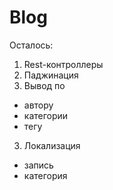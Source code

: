 # Blog

Осталось:

1. Rest-контроллеры
2. Паджинация
3. Вывод по 
- автору
- категории
- тегу
3. Локализация
- запись
- категория